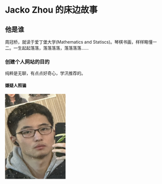 # Jacko Zhou 的床边故事
## 他是谁
周冠桥，就读于爱丁堡大学(Mathematics and Statiscs)。琴棋书画，样样略懂一二。一生起起落落，落落落落，落落落落......
### 创建个人网站的目的
纯粹是无聊，有点点好奇心，学汛推荐的。
#### 嫌疑人照骗
<img src="IMG_9111.jpg" alt="海滩照" width="200" height="280">


